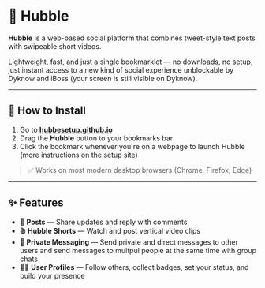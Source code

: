 # 🌌 Hubble

**Hubble** is a web-based social platform that combines tweet-style text posts with swipeable short videos.

Lightweight, fast, and just a single bookmarklet — no downloads, no setup, just instant access to a new kind of social experience unblockable by Dyknow and iBoss (your screen is still visible on Dyknow).

---

## 🚀 How to Install

1. Go to **[hubbesetup.github.io](https://hubbesetup.github.io)**
2. Drag the **Hubble** button to your bookmarks bar
3. Click the bookmark whenever you're on a webpage to launch Hubble
(more instructions on the setup site)
> ✅ Works on most modern desktop browsers (Chrome, Firefox, Edge)

---

## ✨ Features

- 📢 **Posts** — Share updates and reply with comments
- 🎬 **Hubble Shorts** — Watch and post vertical video clips
- 💬 **Private Messaging** — Send private and direct messages to other users and send messages to multpul people at the same time with group chats
- 🧑‍🚀 **User Profiles** — Follow others, collect badges, set your status, and build your presence
